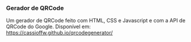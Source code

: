 ### Gerador de QRCode

Um gerador de QRCode feito com HTML, CSS e Javascript e com a API de QRCode do Google.
Disponível em: https://cassioffw.github.io/qrcodegenerator/
